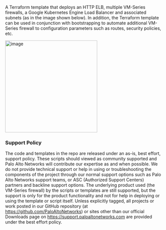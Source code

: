 A Terraform template that deploys an HTTP ELB, multiple VM-Series firewalls, a Google Kubernetes Engine Load Balancer and associated subnets (as in the image shown below). In addition, the Terraform template can be used in conjunction with bootstrapping to automate additional VM-Series firewall to configuration parameters such as routes, security policies, etc.

 <img width="296" alt="image" src="https://user-images.githubusercontent.com/30295405/41330604-56283b32-6e89-11e8-94c1-fc31f9d9afb1.png">
 
### Support Policy

The code and templates in the repo are released under an as-is, best effort, support policy. These scripts should viewed as community supported and Palo Alto Networks will contribute our expertise as and when possible. We do not provide technical support or help in using or troubleshooting the components of the project through our normal support options such as Palo Alto Networks support teams, or ASC (Authorized Support Centers) partners and backline support options. The underlying product used (the VM-Series firewall) by the scripts or templates are still supported, but the support is only for the product functionality and not for help in deploying or using the template or script itself. Unless explicitly tagged, all projects or work posted in our GitHub repository (at https://github.com/PaloAltoNetworks) or sites other than our official Downloads page on https://support.paloaltonetworks.com are provided under the best effort policy.

